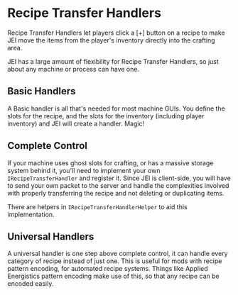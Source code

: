 # Recipe Transfer Handlers

Recipe Transfer Handlers let players click a [+] button on a recipe to make JEI move the items from the player's inventory directly into the crafting area.

JEI has a large amount of flexibility for Recipe Transfer Handlers, so just about any machine or process can have one.

## Basic Handlers

A Basic handler is all that's needed for most machine GUIs. You define the slots for the recipe, and the slots for the inventory (including player inventory) and JEI will create a handler. Magic!

## Complete Control

If your machine uses ghost slots for crafting, or has a massive storage system behind it, you'll need to implement your own `IRecipeTransferHandler` and register it. Since JEI is client-side, you will have to send your own packet to the server and handle the complexities involved with properly transferring the recipe and  not deleting or duplicating items.

There are helpers in `IRecipeTransferHandlerHelper` to aid this implementation.

## Universal Handlers

A universal handler is one step above complete control, it can handle every category of recipe instead of just one.
This is useful for mods with recipe pattern encoding, for automated recipe systems.
Things like Applied Energistics pattern encoding make use of this, so that any recipe can be encoded easily.